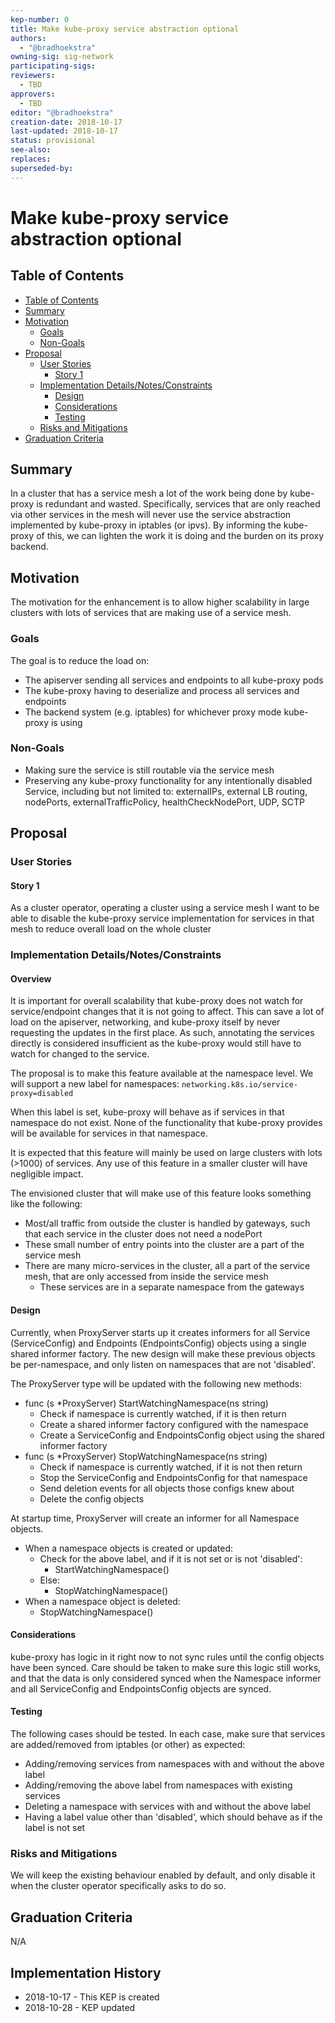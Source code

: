 ```yaml
---
kep-number: 0
title: Make kube-proxy service abstraction optional
authors:
  - "@bradhoekstra"
owning-sig: sig-network
participating-sigs:
reviewers:
  - TBD
approvers:
  - TBD
editor: "@bradhoekstra"
creation-date: 2018-10-17
last-updated: 2018-10-17
status: provisional
see-also:
replaces:
superseded-by:
---
```


# Make kube-proxy service abstraction optional

## Table of Contents

* [Table of Contents](#table-of-contents)
* [Summary](#summary)
* [Motivation](#motivation)
    * [Goals](#goals)
    * [Non-Goals](#non-goals)
* [Proposal](#proposal)
    * [User Stories](#user-stories)
      * [Story 1](#story-1)
    * [Implementation Details/Notes/Constraints](#implementation-detailsnotesconstraints)
      * [Design](#design)
      * [Considerations](#considerations)
      * [Testing](#testing)
    * [Risks and Mitigations](#risks-and-mitigations)
* [Graduation Criteria](#graduation-criteria)

## Summary

In a cluster that has a service mesh a lot of the work being done by kube-proxy is redundant and wasted.
Specifically, services that are only reached via other services in the mesh will never use the service abstraction implemented by kube-proxy in iptables (or ipvs).
By informing the kube-proxy of this, we can lighten the work it is doing and the burden on its proxy backend.

## Motivation

The motivation for the enhancement is to allow higher scalability in large clusters with lots of services that are making use of a service mesh.

### Goals

The goal is to reduce the load on:
* The apiserver sending all services and endpoints to all kube-proxy pods
* The kube-proxy having to deserialize and process all services and endpoints
* The backend system (e.g. iptables) for whichever proxy mode kube-proxy is using

### Non-Goals

* Making sure the service is still routable via the service mesh
* Preserving any kube-proxy functionality for any intentionally disabled Service, including but not limited to: externalIPs, external LB routing, nodePorts, externalTrafficPolicy, healthCheckNodePort, UDP, SCTP

## Proposal

### User Stories

#### Story 1

As a cluster operator, operating a cluster using a service mesh I want to be able to disable the kube-proxy service implementation for services in that mesh to reduce overall load on the whole cluster

### Implementation Details/Notes/Constraints

#### Overview

It is important for overall scalability that kube-proxy does not watch for service/endpoint changes that it is not going to affect. This can save a lot of load on the apiserver, networking, and kube-proxy itself by never requesting the updates in the first place. As such, annotating the services directly is considered insufficient as the kube-proxy would still have to watch for changed to the service.

The proposal is to make this feature available at the namespace level. We will support a new label for namespaces: `networking.k8s.io/service-proxy=disabled`

When this label is set, kube-proxy will behave as if services in that namespace do not exist. None of the functionality that kube-proxy provides will be available for services in that namespace.

It is expected that this feature will mainly be used on large clusters with lots (>1000) of services. Any use of this feature in a smaller cluster will have negligible impact.

The envisioned cluster that will make use of this feature looks something like the following:
* Most/all traffic from outside the cluster is handled by gateways, such that each service in the cluster does not need a nodePort
* These small number of entry points into the cluster are a part of the service mesh
* There are many micro-services in the cluster, all a part of the service mesh, that are only accessed from inside the service mesh
  * These services are in a separate namespace from the gateways

#### Design

Currently, when ProxyServer starts up it creates informers for all Service (ServiceConfig) and Endpoints (EndpointsConfig) objects using a single shared informer factory. The new design will make these previous objects be per-namespace, and only listen on namespaces that are not 'disabled'.

The ProxyServer type will be updated with the following new methods:
* func (s *ProxyServer) StartWatchingNamespace(ns string)
  * Check if namespace is currently watched, if it is then return
  * Create a shared informer factory configured with the namespace
  * Create a ServiceConfig and EndpointsConfig object using the shared informer factory
* func (s *ProxyServer) StopWatchingNamespace(ns string)
  * Check if namespace is currently watched, if it is not then return
  * Stop the ServiceConfig and EndpointsConfig for that namespace
  * Send deletion events for all objects those configs knew about
  * Delete the config objects

At startup time, ProxyServer will create an informer for all Namespace objects.
* When a namespace objects is created or updated:
  * Check for the above label, and if it is not set or is not 'disabled':
    * StartWatchingNamespace()
  * Else:
    * StopWatchingNamespace()
* When a namespace object is deleted:
  * StopWatchingNamespace()

#### Considerations

kube-proxy has logic in it right now to not sync rules until the config objects have been synced. Care should be taken to make sure this logic still works, and that the data is only considered synced when the Namespace informer and all ServiceConfig and EndpointsConfig objects are synced.

#### Testing

The following cases should be tested. In each case, make sure that services are added/removed from iptables (or other) as expected:
* Adding/removing services from namespaces with and without the above label
* Adding/removing the above label from namespaces with existing services
* Deleting a namespace with services with and without the above label
* Having a label value other than 'disabled', which should behave as if the label is not set

### Risks and Mitigations

We will keep the existing behaviour enabled by default, and only disable it when the cluster operator specifically asks to do so.

## Graduation Criteria

N/A

## Implementation History

- 2018-10-17 - This KEP is created
- 2018-10-28 - KEP updated
